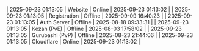 | 2025-09-23 01:13:05 | Website | Online | 2025-09-23 01:13:02 |
| 2025-09-23 01:13:05 | Registration | Offline | 2025-09-09 16:40:23 |
| 2025-09-23 01:13:05 | Auth Server | Offline | 2025-08-18 09:33:31 |
| 2025-09-23 01:13:05 | Kezan (PvE) | Offline | 2025-08-03 17:58:02 |
| 2025-09-23 01:13:05 | Gurubashi (PvP) | Offline | 2025-08-23 21:44:06 |
| 2025-09-23 01:13:05 | Cloudflare | Online | 2025-09-23 01:13:02 |

